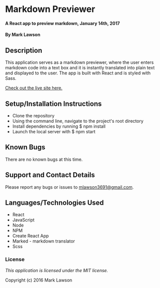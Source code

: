 # Markdown Previewer

#### A React app to preview markdown, January 14th, 2017

#### By Mark Lawson

## Description

This application serves as a markdown previewer, where the user enters markdown code into a text box and it is instantly translated into plain text and displayed to the user. The app is built with React and is styled with Sass.

[Check out the live site here.](https://mlawson3691.github.io/markdown-previewer/)

## Setup/Installation Instructions

* Clone the repository
* Using the command line, navigate to the project's root directory
* Install dependencies by running $ npm install
* Launch the local server with $ npm start

## Known Bugs

There are no known bugs at this time.

## Support and Contact Details

Please report any bugs or issues to mlawson3691@gmail.com.

## Languages/Technologies Used

* React
* JavaScript
* Node
* NPM
* Create React App
* Marked - markdown translator
* Scss

### License

*This application is licensed under the MIT license.*

Copyright (c) 2016 Mark Lawson
